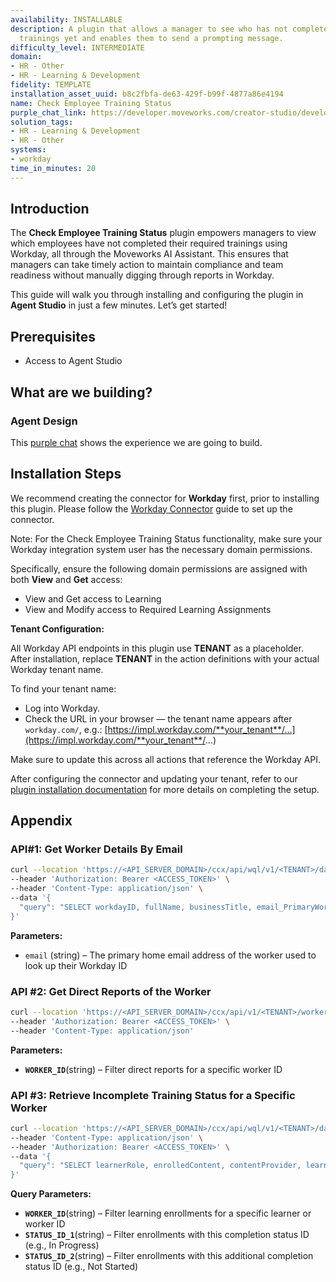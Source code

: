 ```yaml
---
availability: INSTALLABLE
description: A plugin that allows a manager to see who has not completed their required
  trainings yet and enables them to send a prompting message.
difficulty_level: INTERMEDIATE
domain:
- HR - Other
- HR - Learning & Development
fidelity: TEMPLATE
installation_asset_uuid: b8c2fbfa-de63-429f-b99f-4877a86e4194
name: Check Employee Training Status
purple_chat_link: https://developer.moveworks.com/creator-studio/developer-tools/purple-chat?conversation=%7B%22startTimestamp%22%3A%2211%3A43+AM%22%2C%22messages%22%3A%5B%7B%22parts%22%3A%5B%7B%22richText%22%3A%22Can+you+show+me+who+has+not+completed+their+training%3F%22%7D%5D%2C%22role%22%3A%22user%22%7D%2C%7B%22parts%22%3A%5B%7B%22richText%22%3A%22Okay%2C+I%27ll+check+%3Cb%3EWorkday%3C%2Fb%3E+to+find+employees+who+haven%27t+completed+their+mandatory+training.%22%7D%2C%7B%22reasoningSteps%22%3A%5B%7B%22richText%22%3A%22Searching+Workday+for+active+employees...%22%2C%22status%22%3A%22pending%22%7D%2C%7B%22richText%22%3A%22Filtering+for+employees+with+incomplete+mandatory+trainings...%22%2C%22status%22%3A%22pending%22%7D%5D%7D%2C%7B%22richText%22%3A%22Here+is+a+list+of+incomplete+trainings+for+your+direct+reports%3A%22%7D%2C%7B%22richText%22%3A%22%3Cb%3EJane+Doe%3C%2Fb%3E%3Cbr%3E%5BRequired%5D+Ethics+Training+-+Not+Started%22%7D%2C%7B%22richText%22%3A%22%3Cb%3EJohn+Smith%3C%2Fb%3E%3Cbr%3E%5BOptional%5D+Health+%26+Safety+Awareness+-+Incomplete%22%7D%2C%7B%22richText%22%3A%22%3Cb%3EAlice+Johnson%3C%2Fb%3E%3Cbr%3EDiversity+%26+Inclusion+-+Incomplete%22%7D%2C%7B%22richText%22%3A%22%3Cb%3EBob+Williams%3C%2Fb%3E%3Cbr%3EInfosec+Practices+-+Incomplete%22%7D%2C%7B%22citations%22%3A%5B%7B%22citationTitle%22%3A%22Jane+Doe%22%2C%22connectorName%22%3A%22workday%22%7D%2C%7B%22citationTitle%22%3A%22John+Smith%22%2C%22connectorName%22%3A%22workday%22%7D%2C%7B%22citationTitle%22%3A%22Alice+Johnson%22%2C%22connectorName%22%3A%22workday%22%7D%2C%7B%22citationTitle%22%3A%22Bob+Williams%22%2C%22connectorName%22%3A%22workday%22%7D%5D%7D%5D%2C%22role%22%3A%22assistant%22%7D%5D%7D
solution_tags:
- HR - Learning & Development
- HR - Other
systems:
- workday
time_in_minutes: 20
---
```


## **Introduction**

The **Check Employee Training Status** plugin empowers managers to view which employees have not completed their required trainings using Workday, all through the Moveworks AI Assistant. This ensures that managers can take timely action to maintain compliance and team readiness without manually digging through reports in Workday.

This guide will walk you through installing and configuring the plugin in **Agent Studio** in just a few minutes. Let’s get started!

## **Prerequisites**

- Access to Agent Studio

## **What are we building?**

### **Agent Design**

This [purple chat](https://developer.moveworks.com/creator-studio/developer-tools/purple-chat?conversation=%7B%22startTimestamp%22%3A%2211%3A43+AM%22%2C%22messages%22%3A%5B%7B%22role%22%3A%22user%22%2C%22parts%22%3A%5B%7B%22richText%22%3A%22Can+you+show+me+who+has+not+completed+their+training%3F%22%7D%5D%7D%2C%7B%22role%22%3A%22assistant%22%2C%22parts%22%3A%5B%7B%22richText%22%3A%22Okay%2C+here+is+a+list+of+incomplete+trainings+for+your+reports.%22%7D%2C%7B%22richText%22%3A%22%3Cb%3EJane+Doe%3C%2Fb%3E%3Cbr%3E%5BRequired%5D+Ethics+Training+-+Not+Started%22%7D%2C%7B%22richText%22%3A%22%3Cb%3EJohn+Smith%3C%2Fb%3E%3Cbr%3E%5BOptional%5D+Health+%26+Safety+Awareness+-+Incomplete%22%7D%2C%7B%22richText%22%3A%22%3Cb%3EAlice+Johnson%3C%2Fb%3E%3Cbr%3EDiversity+%26+Inclusion+-+Incomplete%22%7D%2C%7B%22richText%22%3A%22%3Cb%3EBob+Williams%3C%2Fb%3E%3Cbr%3EInfosec+Practices+-+Incomplete%22%7D%5D%7D%5D%7D) shows the experience we are going to build.

## **Installation Steps**

We recommend creating the connector for **Workday** first, prior to installing this plugin. Please follow the [Workday Connector](https://developer.moveworks.com/marketplace/package/?id=workday&hist=home%2Cbrws#step-4-add-domain-security-policies-to-the-integration-systems-security-group) guide to set up the connector.

Note: For the Check Employee Training Status functionality, make sure your Workday integration system user has the necessary domain permissions.

Specifically, ensure the following domain permissions are assigned with both **View** and **Get** access:

- View and Get access to Learning
- View and Modify access to Required Learning Assignments

**Tenant Configuration:**

All Workday API endpoints in this plugin use  **TENANT** as a placeholder. After installation, replace  **TENANT** in the action definitions with your actual Workday tenant name.

To find your tenant name:

- Log into Workday.
- Check the URL in your browser — the tenant name appears after `workday.com/`, e.g.: [https://impl.workday.com/**your_tenant**/...](https://impl.workday.com/**your_tenant**/...)

Make sure to update this across all actions that reference the Workday API.

After configuring the connector and updating your tenant, refer to our [plugin installation documentation](https://help.moveworks.com/docs/ai-agent-marketplace-installation) for more details on completing the setup.

## **Appendix**

### **API#1: Get Worker Details By Email**

```bash
curl --location 'https://<API_SERVER_DOMAIN>/ccx/api/wql/v1/<TENANT>/data' \
--header 'Authorization: Bearer <ACCESS_TOKEN>' \
--header 'Content-Type: application/json' \
--data '{
  "query": "SELECT workdayID, fullName, businessTitle, email_PrimaryWorkOrPrimaryHome as email, employeeID FROM allWorkers WHERE email_PrimaryWorkOrPrimaryHome = %27{{email}}%27"
}'
```

**Parameters:**

- `email` (string) – The primary home email address of the worker used to look up their Workday ID

### **API #2: Get Direct Reports of the Worker**

```bash
curl --location 'https://<API_SERVER_DOMAIN>/ccx/api/v1/<TENANT>/workers/{{WORKER_ID}}/directReports' \
--header 'Authorization: Bearer <ACCESS_TOKEN>' \
--header 'Content-Type: application/json'

```

**Parameters:**

- **`WORKER_ID`**(string) – Filter direct reports for a specific worker ID

### **API #3: Retrieve Incomplete Training Status for a Specific Worker**

```bash
curl --location 'https://<API_SERVER_DOMAIN>/ccx/api/wql/v1/<TENANT>/data' \
--header 'Content-Type: application/json' \
--header 'Authorization: Bearer <ACCESS_TOKEN>' \
--data '{
  "query": "SELECT learnerRole, enrolledContent, contentProvider, learnersRegistrationDate, courseScore, completionStatus, completionDate, requiredLearningEnrollment FROM learningEnrollments WHERE requiredLearningEnrollment = true AND completionStatus IN (\"<STATUS_ID_1>\", \"<STATUS_ID_2>\") AND learnerRole = \"<WORKER_ID>\""
}'

```

**Query Parameters:**

- **`WORKER_ID`**(string) – Filter learning enrollments for a specific learner or worker ID
- **`STATUS_ID_1`**(string) – Filter enrollments with this completion status ID (e.g., In Progress)
- **`STATUS_ID_2`**(string) – Filter enrollments with this additional completion status ID (e.g., Not Started)